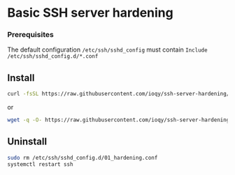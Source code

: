 # Basic SSH server hardening

### Prerequisites

The default configuration `/etc/ssh/sshd_config` must contain `Include /etc/ssh/sshd_config.d/*.conf`


## Install

```bash
curl -fsSL https://raw.githubusercontent.com/ioqy/ssh-server-hardening/master/install.sh | sudo sh
```

or

```bash
wget -q -O- https://raw.githubusercontent.com/ioqy/ssh-server-hardening/master/install.sh | sudo sh
```

## Uninstall

```bash
sudo rm /etc/ssh/sshd_config.d/01_hardening.conf
systemctl restart ssh
```
